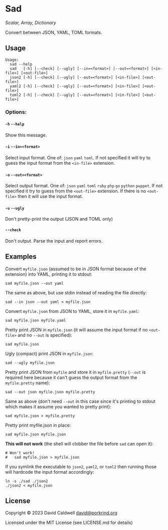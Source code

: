 Sad
===
_*S*calar, *A*rray, *D*ictionary_

Convert between JSON, YAML, TOML formats.

Usage
-----

    Usage:
      sad --help
      sad   [-h] [--check] [--ugly] [--in=<format>] [--out=<format>] [<in-file>] [<out-file>]
      json2 [-h] [--check] [--ugly] [--out=<format>] [<in-file>] [<out-file>]
      yaml2 [-h] [--check] [--ugly] [--out=<format>] [<in-file>] [<out-file>]
      toml2 [-h] [--check] [--ugly] [--out=<format>] [<in-file>] [<out-file>]

### Options:

#### `-h` `--help`

Show this message.

#### `-i` `--in=<format>`

Select input format. One of: `json` `yaml` `toml`. If not specified it will try
to guess the input format from the `<in-file>` extension.

#### `-o` `--out=<format>`

Select output format.  One of: `json` `yaml` `toml` `ruby` `php` `go` `python`
`puppet`. If not specified it try to guess from the `<out-file>` extension. If
there is no `<out-file>` then it will use the input format.

#### `-u` `--ugly`

Don't pretty-print the output (JSON and TOML only)

#### `--check`

Don't output. Parse the input and report errors.


Examples
--------

Convert `myfile.json` (assumed to be in JSON format because of the extension)
into YAML, printing it to stdout:

    sad myfile.json --out yaml

The same as above, but use stdin instead of reading the file directly:

    sad --in json --out yaml < myfile.json

Convert `myfile.json` from JSON to YAML, store it in `myfile.yaml`:

    sad myfile.json myfile.yaml

Pretty print JSON in `myfile.json` (it will assume the input format if no
`<out-file>` and no `--out` is specified):

    sad myfile.json

Ugly (compact) print JSON in `myfile.json`:

    sad --ugly myfile.json

Pretty print JSON from `myfile` and store it in `myfile.pretty` (`--out` is
required here because it can't guess the output format from the `myfile.pretty`
name):

    sad --out json myfile.json myfile.pretty

Same as above (don't need `--out` in this case since it's printing to stdout
which makes it assume you wanted to pretty print):

    sad myfile.json > myfile.pretty

Pretty print myfile.json in place:

    sad myfile.json myfile.json

**This will not work** (the shell will clobber the file before `sad` can open
it):

    # Won't work!
    #   sad myfile.json > myfile.json

If you symlink the executable to `json2`, `yaml2`, or `toml2` then running those
will hardcode the input format accordingly:

    ln -s ./sad ./json2
    ./json2 < myfile.json

License
-------
Copyright © 2023 David Caldwell <david@porkrind.org>

Licensed under the MIT License (see LICENSE.md for details)
